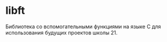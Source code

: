 # libft
Библиотека со вспомогательными функциями на языке С для использования будущих проектов школы 21.
